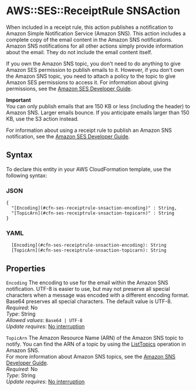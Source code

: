 # AWS::SES::ReceiptRule SNSAction<a name="aws-properties-ses-receiptrule-snsaction"></a>

When included in a receipt rule, this action publishes a notification to Amazon Simple Notification Service \(Amazon SNS\)\. This action includes a complete copy of the email content in the Amazon SNS notifications\. Amazon SNS notifications for all other actions simply provide information about the email\. They do not include the email content itself\.

If you own the Amazon SNS topic, you don't need to do anything to give Amazon SES permission to publish emails to it\. However, if you don't own the Amazon SNS topic, you need to attach a policy to the topic to give Amazon SES permissions to access it\. For information about giving permissions, see the [Amazon SES Developer Guide](https://docs.aws.amazon.com/ses/latest/DeveloperGuide/receiving-email-permissions.html)\.

**Important**  
You can only publish emails that are 150 KB or less \(including the header\) to Amazon SNS\. Larger emails bounce\. If you anticipate emails larger than 150 KB, use the S3 action instead\.

For information about using a receipt rule to publish an Amazon SNS notification, see the [Amazon SES Developer Guide](https://docs.aws.amazon.com/ses/latest/DeveloperGuide/receiving-email-action-sns.html)\.

## Syntax<a name="aws-properties-ses-receiptrule-snsaction-syntax"></a>

To declare this entity in your AWS CloudFormation template, use the following syntax:

### JSON<a name="aws-properties-ses-receiptrule-snsaction-syntax.json"></a>

```
{
  "[Encoding](#cfn-ses-receiptrule-snsaction-encoding)" : String,
  "[TopicArn](#cfn-ses-receiptrule-snsaction-topicarn)" : String
}
```

### YAML<a name="aws-properties-ses-receiptrule-snsaction-syntax.yaml"></a>

```
  [Encoding](#cfn-ses-receiptrule-snsaction-encoding): String
  [TopicArn](#cfn-ses-receiptrule-snsaction-topicarn): String
```

## Properties<a name="aws-properties-ses-receiptrule-snsaction-properties"></a>

`Encoding`  <a name="cfn-ses-receiptrule-snsaction-encoding"></a>
The encoding to use for the email within the Amazon SNS notification\. UTF\-8 is easier to use, but may not preserve all special characters when a message was encoded with a different encoding format\. Base64 preserves all special characters\. The default value is UTF\-8\.  
*Required*: No  
*Type*: String  
*Allowed values*: `Base64 | UTF-8`  
*Update requires*: [No interruption](https://docs.aws.amazon.com/AWSCloudFormation/latest/UserGuide/using-cfn-updating-stacks-update-behaviors.html#update-no-interrupt)

`TopicArn`  <a name="cfn-ses-receiptrule-snsaction-topicarn"></a>
The Amazon Resource Name \(ARN\) of the Amazon SNS topic to notify\. You can find the ARN of a topic by using the [ListTopics](https://docs.aws.amazon.com/sns/latest/api/API_ListTopics.html) operation in Amazon SNS\.  
For more information about Amazon SNS topics, see the [Amazon SNS Developer Guide](https://docs.aws.amazon.com/sns/latest/dg/CreateTopic.html)\.  
*Required*: No  
*Type*: String  
*Update requires*: [No interruption](https://docs.aws.amazon.com/AWSCloudFormation/latest/UserGuide/using-cfn-updating-stacks-update-behaviors.html#update-no-interrupt)